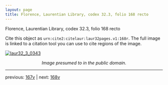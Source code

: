 ```yaml
---
layout: page
title: Florence, Laurentian Library, codex 32.3, folio 168 recto
---
```


Florence, Laurentian Library, codex 32.3, folio 168 recto

Cite this object as `urn:cite2:citelaur:laur32pages.v1:168r`.  The full image is linked to a citation tool you can use to cite regions of the image.

[![laur32_3_0343](http://www.homermultitext.org/iipsrv?IIIF=/project/homer/pyramidal/deepzoom/citelaur/laur32imgs/v1/laur32_3_0343.tif/full/800,/0/default.jpg)](http://www.homermultitext.org/ict2/?urn=urn:cite2:citelaur:laur32imgs.v1:laur32_3_0343) 

<p style="text-align: center; font-style: italic;">Image presumed to in the public domain.</p>

---

previous: [167v](../167v/) | next: [168v](../168v/)
